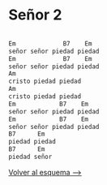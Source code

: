 # Señor 2

```bash

Em             B7    Em
señor señor piedad piedad
Em             B7    Em
señor señor piedad piedad
Am
cristo piedad piedad
Am
cristo piedad piedad
Em            B7    Em
señor señor piedad piedad
Em            B7    Em
señor señor piedad piedad
B7      Em
piedad piedad
B7      Em
piedad señor

```

[Volver al esquema -->](../miercoles.md)
